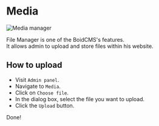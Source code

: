 # Media

![Media manager](https://boidcms.github.io/_media/media.png)

File Manager is one of the BoidCMS's features.     
It allows admin to upload and store files within his website.      

## How to upload

- Visit `Admin panel`.
- Navigate to `Media`.
- Click on `Choose file`.
- In the dialog box, select the file you want to upload.
- Click the `Upload` button.

Done!
